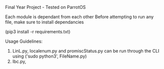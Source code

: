 Final Year Project - Tested on ParrotOS

Each module is dependant from each other
Before attempting to run any file, make sure to install dependancies

(pip3 install -r requirements.txt)

Usage Guidelines: 
1. LinL.py, localenum.py and promiscStatus.py can be run through the CLI using ('sudo python3', FileName.py)
2. lbc.py,

